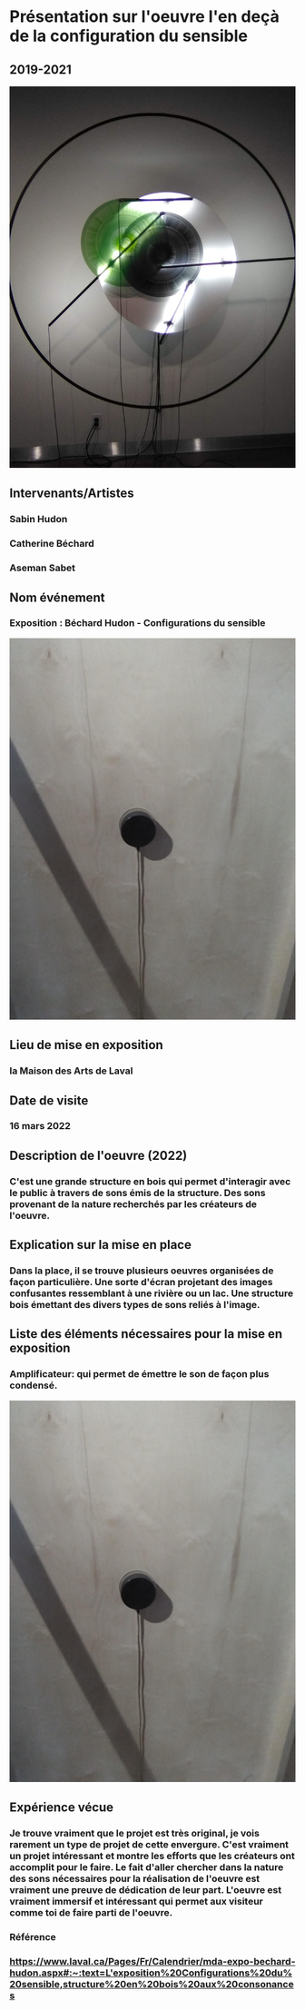 # Présentation sur l'oeuvre l'en deçà de la configuration du sensible 
## 2019-2021
![pic_confg7.jpg](photographie/pic_confg7.jpg)

## Intervenants/Artistes
### Sabin Hudon
### Catherine Béchard 
### Aseman Sabet

## Nom événement
### Exposition : Béchard Hudon - Configurations du sensible
![pic_confg5.jpg](photographie/pic_confg5.jpg)
## Lieu de mise en exposition
### la Maison des Arts de Laval

## Date de visite
### 16 mars 2022

## Description de l'oeuvre (2022)
### C'est une grande structure en bois qui permet d'interagir avec le public à travers de sons émis de la structure. Des sons provenant de la nature  recherchés par les créateurs de l'oeuvre.  

## Explication sur la mise en place

### Dans la place, il se trouve plusieurs oeuvres organisées de façon particulière. Une sorte d'écran projetant des images confusantes ressemblant à une rivière ou un lac. Une structure bois émettant des divers types de sons reliés à l'image. 


## Liste des éléments nécessaires pour la mise en exposition 
### Amplificateur: qui permet de émettre le son de façon plus condensé.
![pic_confg5.jpg](photographie/pic_confg5.jpg)

## Expérience vécue
### Je trouve vraiment que le projet est très original, je vois rarement un type de projet de cette envergure. C'est vraiment un projet intéressant et montre les efforts que les créateurs ont accomplit pour le faire. Le fait d'aller chercher dans la nature des sons nécessaires pour la réalisation de l'oeuvre est vraiment une preuve de dédication de leur part. L'oeuvre est vraiment immersif et intéressant qui permet aux visiteur comme toi de faire parti de l'oeuvre.
### Référence
### https://www.laval.ca/Pages/Fr/Calendrier/mda-expo-bechard-hudon.aspx#:~:text=L'exposition%20Configurations%20du%20sensible,structure%20en%20bois%20aux%20consonances
